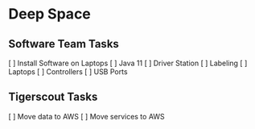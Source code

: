 # Deep Space

## Software Team Tasks

[ ] Install Software on Laptops
  [ ] Java 11
  [ ] Driver Station
[ ] Labeling
  [ ] Laptops
  [ ] Controllers
  [ ] USB Ports

## Tigerscout Tasks

[ ] Move data to AWS
[ ] Move services to AWS
